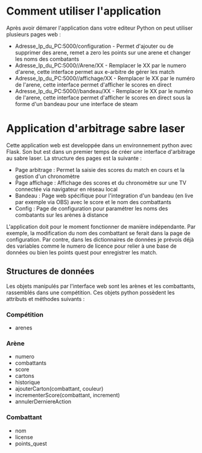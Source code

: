 # Comment utiliser l'application 
Après avoir démarer l'application dans votre editeur Python on peut utiliser plusieurs pages web  : 
+ Adresse_Ip_du_PC:5000/configuration - Permet d'ajouter ou de supprimer des arene, remet a zero les points sur une arene et changer les noms des combatants
+ Adresse_Ip_du_PC:5000//Arene/XX - Remplacer le XX par le numero d'arene, cette interface permet aux e-arbitre de gérer les match
+ Adresse_Ip_du_PC:5000//affichage/XX - Remplacer le XX par le numéro de l'arene, cette interface permet d'afficher le scores en direct
+ Adresse_Ip_du_PC:5000//bandeau/XX - Remplacer le XX par le numéro de l'arene, cette interface permet d'afficher le scores en direct sous la forme d'un bandeau pour une interface de steam

  
# Application d'arbitrage sabre laser
Cette application web est developpée dans un environnement python avec Flask. Son but est dans un premier temps de créer une interface d'arbitrage au sabre laser.
La structure des pages est la suivante :
+ Page arbitrage : Permet la saisie des scores du match en cours et la gestion d'un chronomètre
+ Page affichage : Affichage des scores et du chronomètre sur une TV connectée via navigateur en réseau local
+ Bandeau : Page web spécifique pour l'integration d'un bandeau (en live par exemple via OBS) avec le score et le nom des combattants
+ Config : Page de configuration pour paramétrer les noms des combatants sur les arènes à distance

L'application doit pour le moment fonctionner de manière indépendante. Par exemple, la modification du nom des combattant se ferait dans la page de configuration.
Par contre, dans les dictionnaires de données je prévois déjà des variables comme le numero de licence pour relier à une base de données ou bien les points quest pour enregistrer les match.

## Structures de données
Les objets manipulés par l'interface web sont les arènes et les combattants, rassemblés dans une compétition.
Ces objets python possèdent les attributs et méthodes suivants :

### Compétition
- arenes

### Arène
- numero
- combattants
- score
- cartons
- historique
- ajouterCarton(combattant, couleur)
- incrementerScore(combattant, increment)
- annulerDerniereAction

### Combattant
- nom
- license
- points_quest
